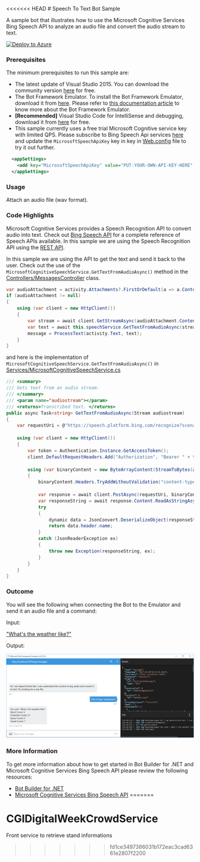 <<<<<<< HEAD
﻿# Speech To Text Bot Sample

A sample bot that illustrates how to use the Microsoft Cognitive Services Bing Speech API to analyze an audio file and convert the audio stream to text.

[![Deploy to Azure][Deploy Button]][Deploy CSharp/SpeechToText]

[Deploy Button]: https://azuredeploy.net/deploybutton.png
[Deploy CSharp/SpeechToText]: https://azuredeploy.net

### Prerequisites

The minimum prerequisites to run this sample are:
* The latest update of Visual Studio 2015. You can download the community version [here](http://www.visualstudio.com) for free.
* The Bot Framework Emulator. To install the Bot Framework Emulator, download it from [here](https://emulator.botframework.com/). Please refer to [this documentation article](https://github.com/microsoft/botframework-emulator/wiki/Getting-Started) to know more about the Bot Framework Emulator.
* **[Recommended]** Visual Studio Code for IntelliSense and debugging, download it from [here](https://code.visualstudio.com/) for free.
* This sample currently uses a free trial Microsoft Cognitive service key with limited QPS. Please subscribe to Bing Speech Api services [here](https://www.microsoft.com/cognitive-services/en-us/subscriptions) and update the `MicrosoftSpeechApiKey` key in key in [Web.config](Web.config) file to try it out further.

````XML
  <appSettings>
    <add key="MicrosoftSpeechApiKey" value="PUT-YOUR-OWN-API-KEY-HERE" />
  </appSettings>
````

### Usage

Attach an audio file (wav format).

### Code Highlights

Microsoft Cognitive Services provides a Speech Recognition API to convert audio into text. Check out [Bing Speech API](https://www.microsoft.com/cognitive-services/en-us/speech-api) for a complete reference of Speech APIs available. In this sample we are using the Speech Recognition API using the [REST API](https://www.microsoft.com/cognitive-services/en-us/Speech-api/documentation/API-Reference-REST/BingVoiceRecognition).

In this sample we are using the API to get the text and send it back to the user. Check out the use of the `MicrosoftCognitiveSpeechService.GetTextFromAudioAsync()` method in the [Controllers/MessagesController](Controllers/MessagesController.cs) class.
````C#
var audioAttachment = activity.Attachments?.FirstOrDefault(a => a.ContentType.Equals("audio/wav"));
if (audioAttachment != null)
{
    using (var client = new HttpClient())
    {
        var stream = await client.GetStreamAsync(audioAttachment.ContentUrl);
        var text = await this.speechService.GetTextFromAudioAsync(stream);
        message = ProcessText(activity.Text, text);
    }
}
````

and here is the implementation of `MicrosoftCognitiveSpeechService.GetTextFromAudioAsync()` in [Services/MicrosoftCognitiveSpeechService.cs](Services/MicrosoftCognitiveSpeechService.cs)
````C#
/// <summary>
/// Gets text from an audio stream.
/// </summary>
/// <param name="audiostream"></param>
/// <returns>Transcribed text. </returns>
public async Task<string> GetTextFromAudioAsync(Stream audiostream)
{
    var requestUri = @"https://speech.platform.bing.com/recognize?scenarios=smd&appid=D4D52672-91D7-4C74-8AD8-42B1D98141A5&locale=en-US&device.os=bot&version=3.0&format=json&instanceid=565D69FF-E928-4B7E-87DA-9A750B96D9E3&requestid=" + Guid.NewGuid();

    using (var client = new HttpClient())
    {
        var token = Authentication.Instance.GetAccessToken();
        client.DefaultRequestHeaders.Add("Authorization", "Bearer " + token.access_token);

        using (var binaryContent = new ByteArrayContent(StreamToBytes(audiostream)))
        {
            binaryContent.Headers.TryAddWithoutValidation("content-type", "audio/wav; codec=\"audio/pcm\"; samplerate=16000");

            var response = await client.PostAsync(requestUri, binaryContent);
            var responseString = await response.Content.ReadAsStringAsync();
            try
            {
                dynamic data = JsonConvert.DeserializeObject(responseString);
                return data.header.name;
            }
            catch (JsonReaderException ex)
            {
                throw new Exception(responseString, ex);
            }
        }
    }
}
````

### Outcome

You will see the following when connecting the Bot to the Emulator and send it an audio file and a command:

Input:

["What's the weather like?"](audio/whatstheweatherlike.wav)

Output:

![Sample Outcome](images/outcome-emulator.png)

### More Information

To get more information about how to get started in Bot Builder for .NET and Microsoft Cognitive Services Bing Speech API please review the following resources:
* [Bot Builder for .NET](https://docs.microsoft.com/en-us/bot-framework/dotnet/)
* [Microsoft Cognitive Services Bing Speech API](https://www.microsoft.com/cognitive-services/en-us/speech-api)
=======
# CGIDigitalWeekCrowdService
Front service to retrieve stand informations
>>>>>>> fd1ce3497386031b172eac3cad6361e2807f2200
